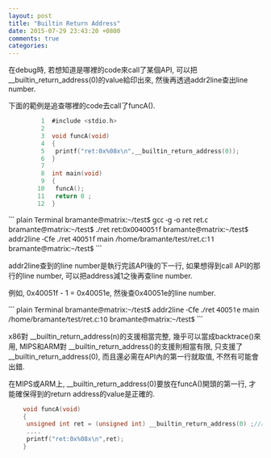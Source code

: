 ```yaml
---
layout: post
title: "Builtin Return Address"
date: 2015-07-29 23:43:20 +0800
comments: true
categories: 
---
```


在debug時, 若想知道是哪裡的code來call了某個API,
可以把\_\_builtin_return_address(0)的value給印出來,
然後再透過addr2line查出line number.

下面的範例是追查哪裡的code去call了funcA().

``` c ret.c
	     1  #include <stdio.h>
	     2
	     3  void funcA(void)
	     4  {
	     5   printf("ret:0x%08x\n",__builtin_return_address(0));
	     6  }
	     7
	     8  int main(void)
	     9  {
	    10   funcA();
	    11   return 0 ;
	    12  }
```

<font face="sans">
``` plain Terminal
	bramante@matrix:~/test$ gcc -g -o ret ret.c
	bramante@matrix:~/test$ ./ret
	ret:0x0040051f
	bramante@matrix:~/test$ addr2line -Cfe ./ret 40051f
	main
	/home/bramante/test/ret.c:11
	bramante@matrix:~/test$
```
</font>

addr2line查到的line number是執行完該API後的下一行,
如果想得到call API的那行的line number,
可以把address減1之後再查line number.

例如, 0x40051f - 1 = 0x40051e, 然後查0x40051e的line number.

<font face="sans">
``` plain Terminal
	bramante@matrix:~/test$ addr2line -Cfe ./ret 40051e
	main
	/home/bramante/test/ret.c:10
	bramante@matrix:~/test$
```
</font>

x86對 \_\_builtin_return_address(n)的支援相當完整,
幾乎可以當成backtrace()來用,
MIPS和ARM對 \_\_builtin_return_address()的支援則相當有限,
只支援了 \__builtin_return_address(0),
而且還必需在API內的第一行就取值,
不然有可能會出錯.

在MIPS或ARM上, \_\_builtin_return_address(0)要放在funcA()開頭的第一行,
才能確保得到的return address的value是正確的.

``` c funcA()
	void funcA(void)
	{
	 unsigned int ret = (unsigned int) __builtin_return_address(0) ;//必須在API開頭的第一行就取值
	 .... 
	 printf("ret:0x%08x\n",ret);
	}
```